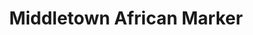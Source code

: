 ---
title: "Middletown African Marker"
url: /middletown/middletown-african-marker/
shop: supermarket
---